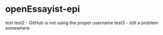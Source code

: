 openEssayist-epi
================

test
test2 - GitHub is not using the proper username
test3 - still a problem somewhere
